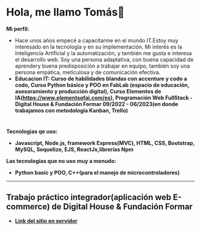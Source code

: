 # Hola, me llamo Tomás👋


<b>Mi perfil:</b><br>
  - Hace unos años empecé a capacitarme en el mundo IT.Estoy muy interesado en la tecnología y en su implementación. Mi interés es la Inteligencia Artificial y la       automatización, y también me gusta e interesa el desarrollo web. Soy una persona adaptativa, con buena capacidad de aprendery buena predisposición a trabajar en     equipo, también soy una persona empática, meticulosa y de comunicación efectiva.
  - <b>Educacion IT:<b/> Curso de habilidades blandas con accenture y codo a codo, Curso Python básico y POO en FabLab (espacio de educación, asesoramiento y producción digital), Curso Elementos de IA(https://www.elementsofai.com/es), Programación Web FullStack - Digital House & Fundación Formar 09/2022 - 06/2023(en donde trabajamos con metodología Kanban, Trello)
  
#
<b>Tecnologias qe uso:</b><br>
  - Javascript, Node.js, framework Express(MVC), HTML, CSS, Bootstrap, MySQL, Sequelize, EJS, ReactJs,librerías Npm<br>
 
<b>Las tecnologias que no uso muy a menudo:</b><br>
  - Python basic y POO, C++(para el manejo de microcontroladores)<br>

***

## Trabajo práctico integrador(aplicación web E-commerce) de Digital House & Fundación Formar <br>
- [Link del sitio en servidor](https://github.com/LuqueJuanManuel/Grupo_10_ProGamer/)


<!--
**TomasLopezTur/TomasLopezTur** is a ✨ _special_ ✨ repository because its `README.md` (this file) appears on your GitHub profile.

Here are some ideas to get you started:

- 🔭 I’m currently working on ...
- 🌱 I’m currently learning ...
- 👯 I’m looking to collaborate on ...
- 🤔 I’m looking for help with ...
- 💬 Ask me about ...
- 📫 How to reach me: ...
- 😄 Pronouns: ...
- ⚡ Fun fact: ...
-->
